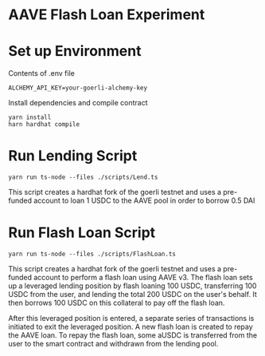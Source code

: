 # AAVE Flash Loan Experiment

# Set up Environment
Contents of .env file
```
ALCHEMY_API_KEY=your-goerli-alchemy-key
```

Install dependencies and compile contract
```
yarn install
harn hardhat compile
```

# Run Lending Script
```
yarn run ts-node --files ./scripts/Lend.ts
```
This script creates a hardhat fork of the goerli testnet and uses a 
pre-funded account to loan 1 USDC to the AAVE pool in order to borrow 0.5 DAI

# Run Flash Loan Script
```
yarn run ts-node --files ./scripts/FlashLoan.ts
```
This script creates a hardhat fork of the goerli testnet and uses a 
pre-funded account to perform a flash loan using AAVE v3. 
The flash loan sets up a leveraged lending position by flash loaning
100 USDC, transferring 100 USDC from the user, and lending the total
200 USDC on the user's behalf. It then borrows 100 USDC on this collateral 
to pay off the flash loan.

After this leveraged position is entered, a separate series of transactions
is initiated to exit the leveraged position. A new flash loan is created to repay
the AAVE loan. To repay the flash loan, some aUSDC is transferred from the user
to the smart contract and withdrawn from the lending pool.